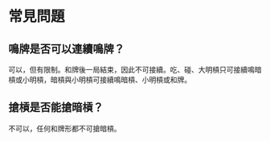 # 常見問題 #

## 鳴牌是否可以連續鳴牌？

可以，但有限制。和牌後一局結束，因此不可接續。吃、碰、大明槓只可接續鳴暗槓或小明槓，暗槓與小明槓可接續鳴暗槓、小明槓或和牌。

## 搶槓是否能搶暗槓？

不可以，任何和牌形都不可搶暗槓。
